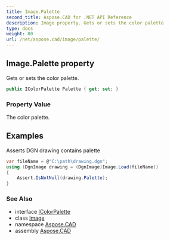```yaml
---
title: Image.Palette
second_title: Aspose.CAD for .NET API Reference
description: Image property. Gets or sets the color palette
type: docs
weight: 80
url: /net/aspose.cad/image/palette/
---
```

## Image.Palette property

Gets or sets the color palette.

```csharp
public IColorPalette Palette { get; set; }
```

### Property Value

The color palette.

## Examples

Asserts DGN drawing contains palette

```csharp
var fileName = @"C:\path\drawing.dgn";
using (DgnImage drawing = (DgnImage)Image.Load(fileName))
{
    Assert.IsNotNull(drawing.Palette);
}
```

### See Also

* interface [IColorPalette](../../icolorpalette/)
* class [Image](../)
* namespace [Aspose.CAD](../../../aspose.cad/)
* assembly [Aspose.CAD](../../../)


